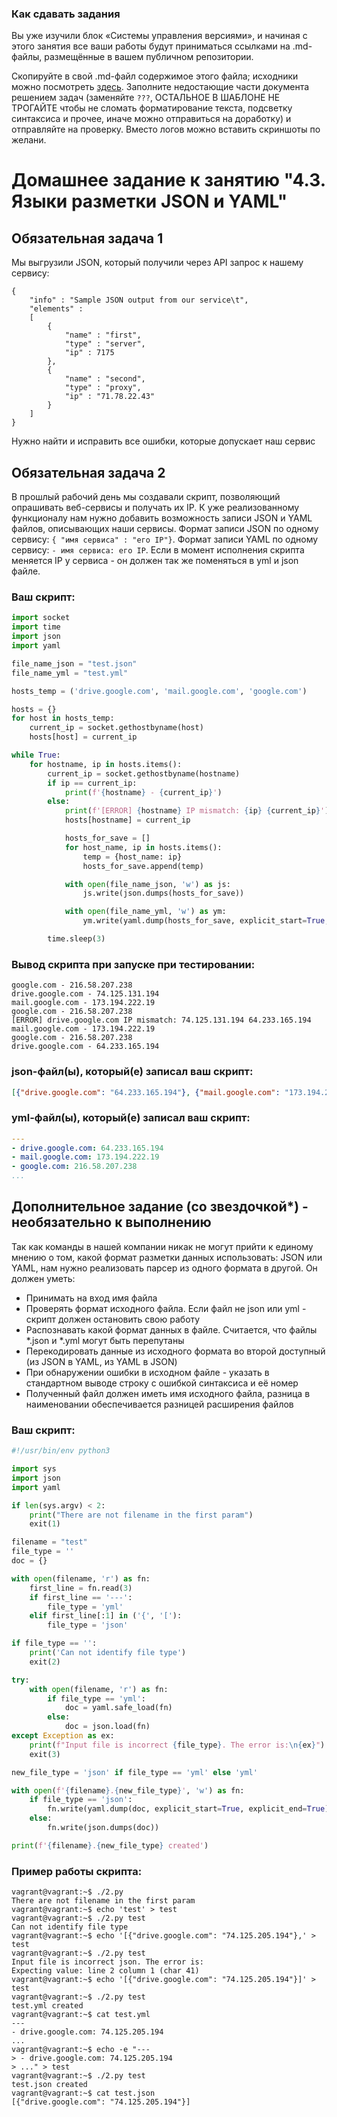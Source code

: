 ### Как сдавать задания

Вы уже изучили блок «Системы управления версиями», и начиная с этого занятия все ваши работы будут приниматься ссылками на .md-файлы, размещённые в вашем публичном репозитории.

Скопируйте в свой .md-файл содержимое этого файла; исходники можно посмотреть [здесь](https://raw.githubusercontent.com/netology-code/sysadm-homeworks/devsys10/04-script-03-yaml/README.md). Заполните недостающие части документа решением задач (заменяйте `???`, ОСТАЛЬНОЕ В ШАБЛОНЕ НЕ ТРОГАЙТЕ чтобы не сломать форматирование текста, подсветку синтаксиса и прочее, иначе можно отправиться на доработку) и отправляйте на проверку. Вместо логов можно вставить скриншоты по желани.

# Домашнее задание к занятию "4.3. Языки разметки JSON и YAML"


## Обязательная задача 1
Мы выгрузили JSON, который получили через API запрос к нашему сервису:
```
{
    "info" : "Sample JSON output from our service\t",
    "elements" :
    [
        { 
            "name" : "first",
            "type" : "server",
            "ip" : 7175 
        },
        { 
            "name" : "second",
            "type" : "proxy",
            "ip" : "71.78.22.43"
        }
    ]
}
```
  Нужно найти и исправить все ошибки, которые допускает наш сервис

## Обязательная задача 2
В прошлый рабочий день мы создавали скрипт, позволяющий опрашивать веб-сервисы и получать их IP. К уже реализованному функционалу нам нужно добавить возможность записи JSON и YAML файлов, описывающих наши сервисы. Формат записи JSON по одному сервису: `{ "имя сервиса" : "его IP"}`. Формат записи YAML по одному сервису: `- имя сервиса: его IP`. Если в момент исполнения скрипта меняется IP у сервиса - он должен так же поменяться в yml и json файле.

### Ваш скрипт:
```python
import socket
import time
import json
import yaml

file_name_json = "test.json"
file_name_yml = "test.yml"

hosts_temp = ('drive.google.com', 'mail.google.com', 'google.com')

hosts = {}
for host in hosts_temp:
    current_ip = socket.gethostbyname(host)
    hosts[host] = current_ip

while True:
    for hostname, ip in hosts.items():
        current_ip = socket.gethostbyname(hostname)
        if ip == current_ip:
            print(f'{hostname} - {current_ip}')
        else:
            print(f'[ERROR] {hostname} IP mismatch: {ip} {current_ip}')
            hosts[hostname] = current_ip

            hosts_for_save = []
            for host_name, ip in hosts.items():
                temp = {host_name: ip}
                hosts_for_save.append(temp)

            with open(file_name_json, 'w') as js:
                js.write(json.dumps(hosts_for_save))

            with open(file_name_yml, 'w') as ym:
                ym.write(yaml.dump(hosts_for_save, explicit_start=True, explicit_end=True))

        time.sleep(3)
```

### Вывод скрипта при запуске при тестировании:
```
google.com - 216.58.207.238
drive.google.com - 74.125.131.194
mail.google.com - 173.194.222.19
google.com - 216.58.207.238
[ERROR] drive.google.com IP mismatch: 74.125.131.194 64.233.165.194
mail.google.com - 173.194.222.19
google.com - 216.58.207.238
drive.google.com - 64.233.165.194
```

### json-файл(ы), который(е) записал ваш скрипт:
```json
[{"drive.google.com": "64.233.165.194"}, {"mail.google.com": "173.194.222.19"}, {"google.com": "216.58.207.238"}]
```

### yml-файл(ы), который(е) записал ваш скрипт:
```yaml
---
- drive.google.com: 64.233.165.194
- mail.google.com: 173.194.222.19
- google.com: 216.58.207.238
...
```

## Дополнительное задание (со звездочкой*) - необязательно к выполнению

Так как команды в нашей компании никак не могут прийти к единому мнению о том, какой формат разметки данных использовать: JSON или YAML, нам нужно реализовать парсер из одного формата в другой. Он должен уметь:
   * Принимать на вход имя файла
   * Проверять формат исходного файла. Если файл не json или yml - скрипт должен остановить свою работу
   * Распознавать какой формат данных в файле. Считается, что файлы *.json и *.yml могут быть перепутаны
   * Перекодировать данные из исходного формата во второй доступный (из JSON в YAML, из YAML в JSON)
   * При обнаружении ошибки в исходном файле - указать в стандартном выводе строку с ошибкой синтаксиса и её номер
   * Полученный файл должен иметь имя исходного файла, разница в наименовании обеспечивается разницей расширения файлов

### Ваш скрипт:
```python
#!/usr/bin/env python3

import sys
import json
import yaml

if len(sys.argv) < 2:
    print("There are not filename in the first param")
    exit(1)

filename = "test"
file_type = ''
doc = {}

with open(filename, 'r') as fn:
    first_line = fn.read(3)
    if first_line == '---':
        file_type = 'yml'
    elif first_line[:1] in ('{', '['):
        file_type = 'json'

if file_type == '':
    print('Can not identify file type')
    exit(2)

try:
    with open(filename, 'r') as fn:
        if file_type == 'yml':
            doc = yaml.safe_load(fn)
        else:
            doc = json.load(fn)
except Exception as ex:
    print(f"Input file is incorrect {file_type}. The error is:\n{ex}")
    exit(3)

new_file_type = 'json' if file_type == 'yml' else 'yml'

with open(f'{filename}.{new_file_type}', 'w') as fn:
    if file_type == 'json':
        fn.write(yaml.dump(doc, explicit_start=True, explicit_end=True))
    else:
        fn.write(json.dumps(doc))

print(f'{filename}.{new_file_type} created')

```

### Пример работы скрипта:
```
vagrant@vagrant:~$ ./2.py
There are not filename in the first param
vagrant@vagrant:~$ echo 'test' > test
vagrant@vagrant:~$ ./2.py test
Can not identify file type
vagrant@vagrant:~$ echo '[{"drive.google.com": "74.125.205.194"},' > test
vagrant@vagrant:~$ ./2.py test
Input file is incorrect json. The error is:
Expecting value: line 2 column 1 (char 41)
vagrant@vagrant:~$ echo '[{"drive.google.com": "74.125.205.194"}]' > test
vagrant@vagrant:~$ ./2.py test
test.yml created
vagrant@vagrant:~$ cat test.yml
---
- drive.google.com: 74.125.205.194
...
vagrant@vagrant:~$ echo -e "---
> - drive.google.com: 74.125.205.194
> ..." > test
vagrant@vagrant:~$ ./2.py test
test.json created
vagrant@vagrant:~$ cat test.json
[{"drive.google.com": "74.125.205.194"}]
```

